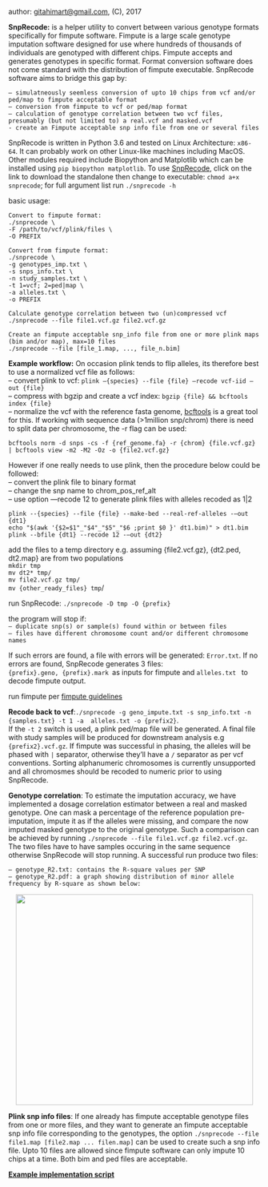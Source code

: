 author: gitahimart@gmail.com, (C), 2017

<b>SnpRecode:</b> is a helper utility to convert between various genotype formats specifically for fimpute software. Fimpute is a large scale genotype imputation software designed for use where hundreds of thousands of individuals are genotyped with different chips. Fimpute accepts and generates genotypes in specific format. Format conversion software does not come standard with the distribution of fimpute executable. SnpRecode software aims to bridge this gap by:<br/> 

    – simulatneously seemless conversion of upto 10 chips from vcf and/or ped/map to fimpute acceptable format
    – conversion from fimpute to vcf or ped/map format
    – calculation of genotype correlation between two vcf files, presumably (but not limited to) a real.vcf and masked.vcf
    - create an Fimpute acceptable snp info file from one or several files

SnpRecode is written in Python 3.6 and tested on Linux Architecture: ```x86-64```. It can probably work on other Linux-like machines including MacOS. Other modules required include Biopython and Matplotlib which can be installed using ```pip biopython matplotlib```. To use [SnpRecode](https://github.com/AMarete/fimpute-utils/raw/master/snprecode), click on the link to download the standalone then change to executable: ```chmod a+x snprecode```; for full argument list run ```./snprecode -h```

basic usage:  
    
    Convert to fimpute format: 
    ./snprecode \
    -F /path/to/vcf/plink/files \
    -O PREFIX 
    
    Convert from fimpute format:
    ./snprecode \
    -g genotypes_imp.txt \
    -s snps_info.txt \
    -n study_samples.txt \ 
    -t 1=vcf; 2=ped|map \ 
    -a alleles.txt \
    -o PREFIX
    
    Calculate genotype correlation between two (un)compressed vcf
    ./snprecode --file file1.vcf.gz file2.vcf.gz
    
    Create an fimpute acceptable snp_info file from one or more plink maps (bim and/or map), max=10 files
    ./snprecode --file [file_1.map, ..., file_n.bim]

<b>Example workflow:</b> On occasion plink tends to flip alleles, its therefore best to use a normalized vcf file as follows:<br/>
– convert plink to vcf: ```plink —{species} --file {file} —recode vcf-iid —out {file}```<br/>
– compress with bgzip and create a vcf index: ```bgzip {file} && bcftools index {file}```<br/>
– normalize the vcf with the reference fasta genome, [bcftools](https://samtools.github.io/bcftools/) is a great tool for this. If working with sequence data (>1million snp/chrom) there is need to split data per chromosome, the -r flag can be used: <br/>

	bcftools norm -d snps -cs -f {ref_genome.fa} -r {chrom} {file.vcf.gz} | bcftools view -m2 -M2 -Oz -o {file2.vcf.gz} 

However if one really needs to use plink, then the procedure below could be followed:<br/>
– convert the plink file to binary format<br/>
– change the snp name to chrom_pos_ref_alt<br/>
– use option —recode 12 to generate plink files with alleles recoded as 1|2<br/>

	plink --{species} --file {file} --make-bed --real-ref-alleles -—out {dt1}
	echo "$(awk '{$2=$1"_"$4"_"$5"_"$6 ;print $0 }' dt1.bim)" > dt1.bim
	plink --bfile {dt1} --recode 12 -—out {dt2}

add the files to a temp directory e.g. assuming {file2.vcf.gz}, {dt2.ped, dt2.map} are from two populations<br/>
	```mkdir tmp```<br/>
	```mv dt2* tmp/```<br/>
	```mv file2.vcf.gz tmp/```<br/>
	```mv {other_ready_files} tmp```/<br/>

run SnpRecode: 	```./snprecode -D tmp -O {prefix} ```<br/>

the program will stop if:<br/>
    ```– duplicate snp(s) or sample(s) found within or between files```<br/>
    ```– files have different chromosome count and/or different chromosome names```

If such errors are found, a file with errors will be generated: ```Error.txt```. If no errors are found, SnpRecode generates 3 files: <br/>
```{prefix}.geno, {prefix}.mark ```as inputs for fimpute and ```alleles.txt ``` to decode fimpute output.<br/>

run fimpute per [fimpute guidelines](https://animalbiosciences.uoguelph.ca/~msargol/fimpute/FImpute_documentation.pdf)<br/>

<b>Recode back to vcf</b>:```./snprecode -g geno_impute.txt -s snp_info.txt -n {samples.txt} -t 1 -a  alleles.txt -o {prefix2}```. <br/>If the ```-t 2``` switch is used, a plink ped/map file will be generated. A final file with study samples will be produced for downstream analysis e.g ```{prefix2}.vcf.gz```. If fimpute was successful in phasing, the alleles will be phased with ```|``` separator, otherwise they’ll have a ```/``` separator as per vcf conventions. Sorting alphanumeric chromosomes is currently unsupported and all chromosmes should be recoded to numeric prior to using SnpRecode.<br/>

<b>Genotype correlation</b>: To estimate the imputation accuracy, we have implemented a dosage correlation estimator between a real and masked genotype. One can mask a percentage of the reference population pre-imputation, impute it as if the alleles were missing, and compare the now imputed masked genotype to the original genotype. Such a comparison can be achieved by running ```./snprecode --file file1.vcf.gz file2.vcf.gz```. The two files have to have samples occuring in the same sequence otherwise SnpRecode will stop running. A successful run produce two files:<br/>

    – genotype_R2.txt: contains the R-square values per SNP
    – genotype_R2.pdf: a graph showing distribution of minor allele frequency by R-square as shown below:


<p align="center">
  <img width="474" height="421" src="https://github.com/AMarete/fimpute-utils/blob/master/data/genotype_R2.png">
</p>

<b>Plink snp info files</b>: If one already has fimpute acceptable genotype files from one or more files, and they want to generate an fimpute acceptable snp info file corresponding to the genotypes, the option ```./snprecode --file file1.map [file2.map ... filen.map]``` can be used to create such a snp info file. Upto 10 files are allowed since fimpute software can only impute 10 chips at a time. Both bim and ped files are acceptable.

[<b>Example implementation script</b>](https://raw.githubusercontent.com/AMarete/fimpute-utils/master/data/Example.sh)


